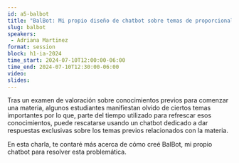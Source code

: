 ```yaml
---
id: a5-balbot
title: "BalBot: Mi propio diseño de chatbot sobre temas de proporcionalidad"
slug: balbot
speakers:
 - Adriana Martinez
format: session
block: h1-ia-2024
time_start: 2024-07-10T12:00:00-06:00
time_end: 2024-07-10T12:30:00-06:00
video:
slides:
---
```


Tras un examen de valoración sobre conocimientos previos para comenzar una materia, algunos estudiantes manifiestan olvido de ciertos temas importantes por lo que, parte del tiempo utilizado para refrescar esos conocimientos, puede rescatarse usando un chatbot dedicado a dar respuestas exclusivas sobre los temas previos relacionados con la materia. 

En esta charla, te contaré más acerca de cómo creé BalBot, mi propio chatbot para resolver esta problemática.
